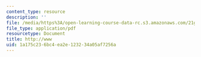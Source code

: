 ```yaml
---
content_type: resource
description: ''
file: /media/https%3A/open-learning-course-data-rc.s3.amazonaws.com/21g-114-chinese-vi-streamlined-spring-2005/1a175c236bc4ea2e123234a05af7256a_MIT21G_114S05_2_03j.pdf
file_type: application/pdf
resourcetype: Document
title: http://www
uid: 1a175c23-6bc4-ea2e-1232-34a05af7256a
---
```

